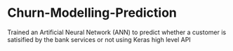 # Churn-Modelling-Prediction

Trained an Artificial Neural Network (ANN) to predict whether a customer is satisified by the bank services or not using Keras high level API
